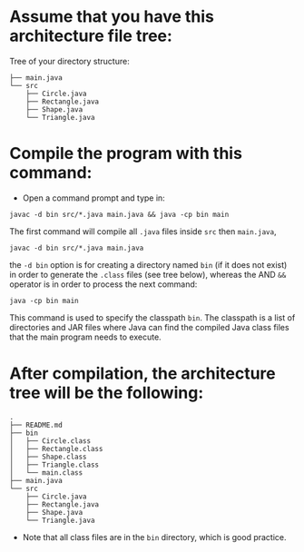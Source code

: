 # Assume that you have this architecture file tree:
Tree of your directory structure:
  ```├── README.md
  ├── main.java
  └── src
      ├── Circle.java
      ├── Rectangle.java
      ├── Shape.java
      └── Triangle.java
  ```


# Compile the program with this command:
  - Open a command prompt and type in:
  ```
  javac -d bin src/*.java main.java && java -cp bin main
  ```

  The first command will compile all ```.java``` files inside ```src```
  then ```main.java```,
  ```
  javac -d bin src/*.java main.java
  ```
  the ```-d bin``` option is for creating a directory named ```bin```
  (if it does not exist) in order to generate the ```.class``` files
  (see tree below),
  whereas the AND ```&&``` operator is in order to process the next command:
  ```
  java -cp bin main
  ```
  This command is used to specify the classpath ```bin```.
  The classpath is a list of directories and JAR files where Java can find
  the compiled Java class files that the main program needs to execute.


# After compilation, the architecture tree will be the following:
```
.
├── README.md
├── bin
│   ├── Circle.class
│   ├── Rectangle.class
│   ├── Shape.class
│   ├── Triangle.class
│   └── main.class
├── main.java
└── src
    ├── Circle.java
    ├── Rectangle.java
    ├── Shape.java
    └── Triangle.java
```

- Note that all class files are in the ```bin``` directory, which is
  good practice.
